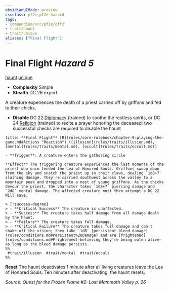 ```yaml
---
obsidianUIMode: preview
cssclass: pf2e,pf2e-hazard
tags:
- compendium/src/pf2e/qff2
- trait/haunt
- trait/unique
aliases: ["Final Flight"]
---
```

# Final Flight *Hazard 5*  
[haunt](haunt.md "Haunt Hazard Trait")  [unique](unique.md "Unique Rarity Trait")  

- **Complexity** Simple
- **Stealth** DC 26 expert  

A creature experiences the death of a priest carried off by griffons and fed to their chicks.

- **Disable** DC 22 [Diplomacy](skills.md#Diplomacy) (trained) to soothe the restless spirits, or DC 24 [Religion](skills.md#Religion) (trained) to recite a prayer honoring the deceased; two successful checks are required to disable the haunt  

```ad-embed-ability
title: **Final Flight** [R](rules/core-rulebook/chapter-9-playing-the-game.md#Actions "Reaction") ([illusion](rules/traits/illusion.md), [mental](rules/traits/mental.md), [occult](rules/traits/occult.md))

- **Trigger**: A creature enters the gathering circle

**Effect** The triggering creature experiences the last moments of the priest who once tended the Lea of Honored Souls. Griffons swoop down from the sky and snatch the priest up in their claws, dealing `1d8+7` slashing damage. They're carried southwest across the valley to a mountain peak and dropped into a nest of young griffons. As the chicks devour the priest, the character takes `1d8+7` piercing damage and `2d8` mental damage. The affected creature must then attempt a DC 22 Will save.

> [!success-degree] 
> - **Critical Success** The creature is unaffected.
> - **Success** The creature takes half damage from all damage dealt by the haunt.
> - **Failure** The creature takes full damage.
> - **Critical Failure** The creature takes full damage and can't shake off the vision; they take `1d8` [persistent bleed damage](rules/conditions.md#Persistent%20Damage) and are [frightened](rules/conditions.md#Frightened)—believing they're being eaten alive—as long as the bleed damage persists.  
%%
 #trait/illusion  #trait/mental  #trait/occult 
%%
```

**Reset** The haunt deactivates 1 minute after all living creatures leave the Lea of Honored Souls. Ten minutes after deactivating, the haunt resets.  

*Source: Quest for the Frozen Flame #2: Lost Mammoth Valley p. 26*